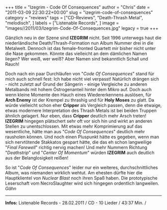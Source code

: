 +++
title = "Izegrim - Code Of Consequences"
author = "Chris"
date = "2011-03-09 22:30:22+00:00"
slug = "izegrim-code-of-consequences"
category = "reviews"
tags = ["CD-Reviews", "Death-Thrash Metal", "melodisch", ]
labels = ["Listenable Records", ]
image = "images//2011/03/Izegrim-Code-Of-Consequences.jpg"
legacy = true
+++

Gänzlich neu in der Szene sind **IZEGRIM** nicht. Seit 1996 unterwegs haut die niederländische Death/Thrash-Formation nun Album Nummer drei in die Metalwelt. Dennoch ist das female-fronted Quartett mir bisher nicht unter die Nase gekommen. Könnte das vielleicht an dem dämlichen Namen liegen? Wer weiß, wer weiß? Aber Namen sind bekanntlich Schall und Rauch!

Doch nach ein paar Durchläufen von "_Code Of Consequences_" stand für mich auch schnell fest: Ich habe nicht viel verpasst! Natürlich drängen sich - nicht zuletzt auf Grund der Sängerin - einige Vergleiche zu anderen Metalbands mit hohem Östrogenanteil hinter dem Mikro auf. Doch auch wenn kleine Momente den Hauch eines Wiedererkennens auslösen, für **Arch Enemy** ist der Krempel zu thrashig und für **Holy Moses** zu glatt. Da würde vielleicht schon eher **Cripper** als Vergleich passen, denn die etwaige, etwas modernere Interpretation des Thrash Metals ist bei beiden Truppen ähnlich gelagert. Nur eben, dass **Cripper** deutlich mehr Arsch treten!
**IZEGRIM** hingegen plätschert sehr oft vor sich hin und wirkt an anderen Stellen zu unentschlossen. Mit etwas mehr Komprimierung auf das wesentliche, hätte man aus "_Code Of Consequences_" deutlich mehr rausholen können. Und noch einen Pluspunkt hätte es gegeben, wenn man sich nervtötende Stakkatos gespart hätte, die das eh schon langweilige "_Final Farewell_" richtig nervig machen! Und mehr Nummern Richtung "_Deathstrip_" und "_Center Of Momentum_" würden **IZEGRIM** auch deutlich aus der Belanglosigkeit reißen!

So ist "_Code Of Consequences_" leider nur ein weiteres, durchschnittliches Album, was niemanden wirklich wehtut. Am ehesten dürfte hier die Hauptklientel von _Nuclear Blast_ noch ihren Spaß haben. Die prototypische Leserschaft vom NecroSlaughter wird sich hingegen ordentlich langweilen. *Gähn*





---
**Infos:**
Listenable Records - 28.02.2011 / 
CD - 10 Lieder / 43:37 Min. / 
